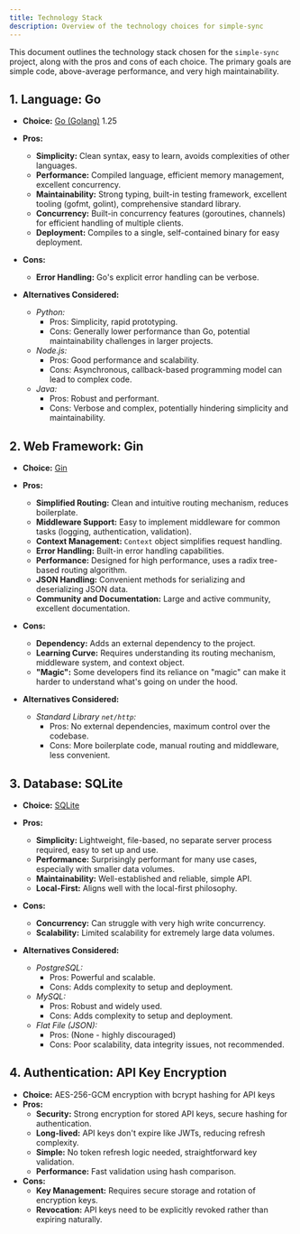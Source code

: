 ```yaml
---
title: Technology Stack
description: Overview of the technology choices for simple-sync
---
```


This document outlines the technology stack chosen for the `simple-sync` project, along with the pros and cons of each choice. The primary goals are simple code, above-average performance, and very high maintainability.

## 1. Language: Go

*   **Choice:** [Go (Golang)](https://go.dev/) 1.25
*   **Pros:**
    *   **Simplicity:** Clean syntax, easy to learn, avoids complexities of other languages.
    *   **Performance:** Compiled language, efficient memory management, excellent concurrency.
    *   **Maintainability:** Strong typing, built-in testing framework, excellent tooling (gofmt, golint), comprehensive standard library.
    *   **Concurrency:** Built-in concurrency features (goroutines, channels) for efficient handling of multiple clients.
    *   **Deployment:** Compiles to a single, self-contained binary for easy deployment.
*   **Cons:**
    *   **Error Handling:** Go's explicit error handling can be verbose.

*   **Alternatives Considered:**
    *   *Python:*
        *   Pros: Simplicity, rapid prototyping.
        *   Cons: Generally lower performance than Go, potential maintainability challenges in larger projects.
    *   *Node.js:*
        *   Pros: Good performance and scalability.
        *   Cons: Asynchronous, callback-based programming model can lead to complex code.
    *   *Java:*
        *   Pros: Robust and performant.
        *   Cons: Verbose and complex, potentially hindering simplicity and maintainability.

## 2. Web Framework: Gin

*   **Choice:** [Gin](https://github.com/gin-gonic/gin)
*   **Pros:**
    *   **Simplified Routing:** Clean and intuitive routing mechanism, reduces boilerplate.
    *   **Middleware Support:** Easy to implement middleware for common tasks (logging, authentication, validation).
    *   **Context Management:** `Context` object simplifies request handling.
    *   **Error Handling:** Built-in error handling capabilities.
    *   **Performance:** Designed for high performance, uses a radix tree-based routing algorithm.
    *   **JSON Handling:** Convenient methods for serializing and deserializing JSON data.
    *   **Community and Documentation:** Large and active community, excellent documentation.
*   **Cons:**
    *   **Dependency:** Adds an external dependency to the project.
    *   **Learning Curve:** Requires understanding its routing mechanism, middleware system, and context object.
    *   **"Magic":** Some developers find its reliance on "magic" can make it harder to understand what's going on under the hood.

*   **Alternatives Considered:**
    *   *Standard Library `net/http`:*
        *   Pros: No external dependencies, maximum control over the codebase.
        *   Cons: More boilerplate code, manual routing and middleware, less convenient.

## 3. Database: SQLite

*   **Choice:** [SQLite](https://www.sqlite.org/index.html)
*   **Pros:**
    *   **Simplicity:** Lightweight, file-based, no separate server process required, easy to set up and use.
    *   **Performance:** Surprisingly performant for many use cases, especially with smaller data volumes.
    *   **Maintainability:** Well-established and reliable, simple API.
    *   **Local-First:** Aligns well with the local-first philosophy.
*   **Cons:**
    *   **Concurrency:** Can struggle with very high write concurrency.
    *   **Scalability:** Limited scalability for extremely large data volumes.

*   **Alternatives Considered:**
    *   *PostgreSQL:*
        *   Pros: Powerful and scalable.
        *   Cons: Adds complexity to setup and deployment.
    *   *MySQL:*
        *   Pros: Robust and widely used.
        *   Cons: Adds complexity to setup and deployment.
    *   *Flat File (JSON):*
        *   Pros: (None - highly discouraged)
        *   Cons: Poor scalability, data integrity issues, not recommended.

## 4. Authentication: API Key Encryption

*   **Choice:** AES-256-GCM encryption with bcrypt hashing for API keys
*   **Pros:**
    *   **Security:** Strong encryption for stored API keys, secure hashing for authentication.
    *   **Long-lived:** API keys don't expire like JWTs, reducing refresh complexity.
    *   **Simple:** No token refresh logic needed, straightforward key validation.
    *   **Performance:** Fast validation using hash comparison.
*   **Cons:**
    *   **Key Management:** Requires secure storage and rotation of encryption keys.
    *   **Revocation:** API keys need to be explicitly revoked rather than expiring naturally.
